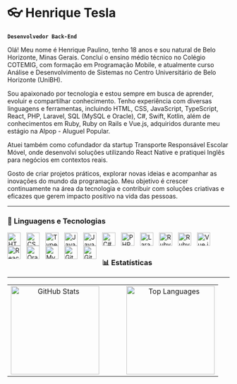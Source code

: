 #  👓 Henrique Tesla

**`Desenvolvedor Back-End`**

Olá! Meu nome é Henrique Paulino, tenho 18 anos e sou natural de Belo Horizonte, Minas Gerais. Concluí o ensino médio técnico no Colégio COTEMIG, com formação em Programação Mobile, e atualmente curso Análise e Desenvolvimento de Sistemas no Centro Universitário de Belo Horizonte (UniBH).

Sou apaixonado por tecnologia e estou sempre em busca de aprender, evoluir e compartilhar conhecimento. Tenho experiência com diversas linguagens e ferramentas, incluindo HTML, CSS, JavaScript, TypeScript, React, PHP, Laravel, SQL (MySQL e Oracle), C#, Swift, Kotlin, além de conhecimentos em Ruby, Ruby on Rails e Vue.js, adquiridos durante meu estágio na Alpop - Aluguel Popular.

Atuei também como cofundador da startup Transporte Responsável Escolar Móvel, onde desenvolvi soluções utilizando React Native e pratiquei Inglês para negócios em contextos reais.

Gosto de criar projetos práticos, explorar novas ideias e acompanhar as inovações do mundo da programação. Meu objetivo é crescer continuamente na área da tecnologia e contribuir com soluções criativas e eficazes que gerem impacto positivo na vida das pessoas. 

---

### 🤖 Linguagens e Tecnologias

<img 
    align="left" 
    alt="HTML" 
    title="HTML" 
    width="30px" 
    style="padding-right: 10px;" 
    src="https://cdn.jsdelivr.net/gh/devicons/devicon@latest/icons/html5/html5-original.svg" 
/>
<img 
    align="left" 
    alt="CSS" 
    title="CSS" 
    width="30px" 
    style="padding-right: 10px;" 
    src="https://cdn.jsdelivr.net/gh/devicons/devicon@latest/icons/css3/css3-original.svg" 
/>
<img 
    align="left" 
    alt="TypeScript" 
    title="TypeScript" 
    width="30px" 
    style="padding-right: 10px;" 
    src="https://cdn.jsdelivr.net/gh/devicons/devicon@latest/icons/typescript/typescript-original.svg" 
/>
<img 
    align="left" 
    alt="JavaScript" 
    title="JavaScript" 
    width="30px" 
    style="padding-right: 10px;" 
    src="https://cdn.jsdelivr.net/gh/devicons/devicon@latest/icons/javascript/javascript-original.svg" 
/>
<img 
    align="left" 
    alt="Java" 
    title="Java" 
    width="30px" 
    style="padding-right: 10px;" 
    src="https://cdn.jsdelivr.net/gh/devicons/devicon@latest/icons/java/java-original.svg" 
/>
<img 
    align="left" 
    alt="C#" 
    title="C#" 
    width="30px" 
    style="padding-right: 10px;" 
    src="https://cdn.jsdelivr.net/gh/devicons/devicon@latest/icons/csharp/csharp-original.svg" 
/>
<img 
    align="left" 
    alt="PHP" 
    title="PHP" 
    width="30px" 
    style="padding-right: 10px;" 
    src="https://cdn.jsdelivr.net/gh/devicons/devicon@latest/icons/php/php-original.svg" 
/>
<img 
    align="left" 
    alt="Laravel" 
    title="Laravel" 
    width="30px" 
    style="padding-right: 10px;" 
    src="https://cdn.jsdelivr.net/gh/devicons/devicon@latest/icons/laravel/laravel-original.svg" 
/>
<img 
    align="left" 
    alt="Ruby" 
    title="Ruby" 
    width="30px" 
    style="padding-right: 10px;" 
    src="https://cdn.jsdelivr.net/gh/devicons/devicon@latest/icons/ruby/ruby-original.svg" 
/>
<img 
    align="left" 
    alt="Ruby on Rails" 
    title="Ruby on Rails" 
    width="30px" 
    style="padding-right: 10px;" 
    src="https://cdn.jsdelivr.net/gh/devicons/devicon@latest/icons/rails/rails-plain.svg" 
/>
<img 
    align="left" 
    alt="Vue.js" 
    title="Vue.js" 
    width="30px" 
    style="padding-right: 10px;" 
    src="https://cdn.jsdelivr.net/gh/devicons/devicon@latest/icons/vuejs/vuejs-original.svg" 
/>
<img 
    align="left" 
    alt="React" 
    title="React" 
    width="30px" 
    style="padding-right: 10px;" 
    src="https://cdn.jsdelivr.net/gh/devicons/devicon@latest/icons/react/react-original.svg" 
/>
<img 
    align="left" 
    alt="Oracle" 
    title="Oracle" 
    width="30px" 
    style="padding-right: 10px;" 
    src="https://cdn.jsdelivr.net/gh/devicons/devicon@latest/icons/oracle/oracle-original.svg" 
/>
<img 
    align="left" 
    alt="MySQL" 
    title="MySQL" 
    width="30px" 
    style="padding-right: 10px;" 
    src="https://cdn.jsdelivr.net/gh/devicons/devicon@latest/icons/mysql/mysql-original.svg" 
/>
<img 
    align="left" 
    alt="Git" 
    title="Git" 
    width="30px" 
    style="padding-right: 10px;" 
    src="https://cdn.jsdelivr.net/gh/devicons/devicon@latest/icons/git/git-original.svg" 
/>
<img 
    align="left" 
    alt="GitHub" 
    title="GitHub" 
    width="30px" 
    style="padding-right: 10px;" 
    src="https://cdn.jsdelivr.net/gh/devicons/devicon@latest/icons/github/github-original.svg" 
/>

<br/>
<br/>

### 📊 Estatísticas

---

<table>
  <tr>
    <td align="center">
      <img 
        alt="GitHub Stats" 
        height="200" 
        src="https://github-readme-stats.vercel.app/api?username=HenriqueTesla&show_icons=true&theme=tokyonight&locale=pt-br" 
      />
    </td>
    <td width="30"></td> <!-- Espaço entre os blocos -->
    <td align="center">
      <img 
        alt="Top Languages" 
        height="200" 
        src="https://github-readme-stats.vercel.app/api/top-langs/?username=HenriqueTesla&theme=tokyonight&layout=compact&custom_title=Tecnologias&langs_count=9" 
      />
    </td>
  </tr>
</table>
